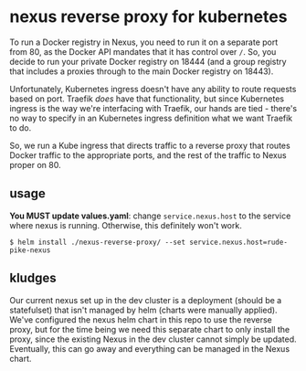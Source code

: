 # nexus reverse proxy for kubernetes

To run a Docker registry in Nexus, you need to run it on a separate
port from 80, as the Docker API mandates that it has control over
`/`. So, you decide to run your private Docker registry on 18444 (and
a group registry that includes a proxies through to the main Docker
registry on 18443).

Unfortunately, Kubernetes ingress doesn't have any ability to route
requests based on port. Traefik _does_ have that functionality, but
since Kubernetes ingress is the way we're interfacing with Traefik,
our hands are tied - there's no way to specify in an Kubernetes ingress
definition what we want Traefik to do.

So, we run a Kube ingress that directs traffic to a reverse proxy that
routes Docker traffic to the appropriate ports, and the rest of the
traffic to Nexus proper on 80.

## usage

**You MUST update values.yaml**: change `service.nexus.host` to the
service where nexus is running. Otherwise, this definitely won't work.

    $ helm install ./nexus-reverse-proxy/ --set service.nexus.host=rude-pike-nexus

## kludges

Our current nexus set up in the dev cluster is a deployment (should be
a statefulset) that isn't managed by helm (charts were manually
applied). We've configured the nexus helm chart in this repo to use
the reverse proxy, but for the time being we need this separate chart
to only install the proxy, since the existing Nexus in the dev
cluster cannot simply be updated. Eventually, this can go away and
everything can be managed in the Nexus chart.
